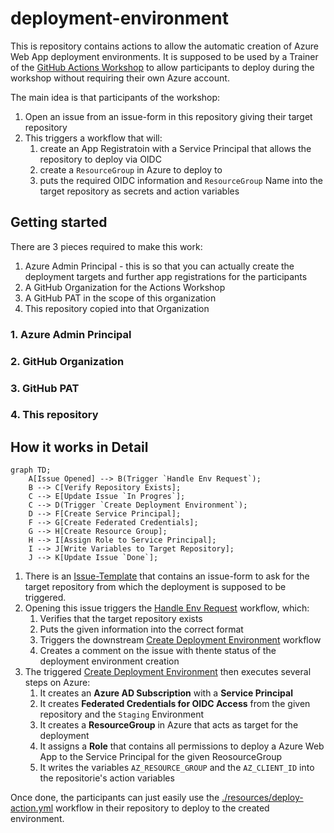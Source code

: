 # deployment-environment

This is repository contains actions to allow the automatic creation of Azure Web App deployment environments. It is supposed to be used by a Trainer of the [GitHub Actions Workshop](https://github.com/actions-workshop/actions-workshop) to allow participants to deploy during the workshop without requiring their own Azure account.

The main idea is that participants of the workshop:

1. Open an issue from an issue-form in this repository giving their target repository
2. This triggers a workflow that will:
    1. create an App Registratoin with a Service Principal that allows the repository to deploy via OIDC
    2. create a `ResourceGroup` in Azure to deploy to
    3. puts the required OIDC information and `ResourceGroup` Name into the target repository as secrets and action variables

## Getting started

There are 3 pieces required to make this work:

1. Azure Admin Principal - this is so that you can actually create the deployment targets and further app registrations for the participants
2. A GitHub Organization for the Actions Workshop
3. A GitHub PAT in the scope of this organization
4. This repository copied into that Organization

### 1. Azure Admin Principal

### 2. GitHub Organization

### 3. GitHub PAT

### 4. This repository

## How it works in Detail

```mermaid
graph TD;
    A[Issue Opened] --> B(Trigger `Handle Env Request`);
    B --> C[Verify Repository Exists];
    C --> E[Update Issue `In Progres`];
    C --> D(Trigger `Create Deployment Environment`);
    D --> F[Create Service Principal];
    F --> G[Create Federated Credentials];
    G --> H[Create Resource Group];
    H --> I[Assign Role to Service Principal];
    I --> J[Write Variables to Target Repository];
    J --> K[Update Issue `Done`];
```

1. There is an [Issue-Template](./github/ISSUE_TEMPLATE/create-deployment-environment.md) that contains an issue-form to ask for the target repository from which the deployment is supposed to be triggered.
2. Opening this issue triggers the [Handle Env Request](./.github/workflows/handle-env-request.yml) workflow, which:
   1. Verifies that the target repository exists
   2. Puts the given information into the correct format
   3. Triggers the downstream [Create Deployment Environment](./.github/workflows/create-deployment-environment.yml) workflow
   4. Creates a comment on the issue with thente status of the deployment environment creation
3. The triggered [Create Deployment Environment](./.github/workflows/create-deployment-environment.yml) then executes several steps on Azure:
   1. It creates an **Azure AD Subscription** with a **Service Principal**
   2. It creates **Federated Credentials for OIDC Access** from the given repository and the `Staging` Environment
   3. It creates a **ResourceGroup** in Azure that acts as target for the deployment
   4. It assigns a **Role** that contains all permissions to deploy a Azure Web App to the Service Principal for the given ReosourceGroup
   5. It writes the variables `AZ_RESOURCE_GROUP` and the `AZ_CLIENT_ID` into the repositorie's action variables

Once done, the participants can just easily use the [./resources/deploy-action.yml](./resources/deploy-action.yml) workflow in their repository to deploy to the created environment.
